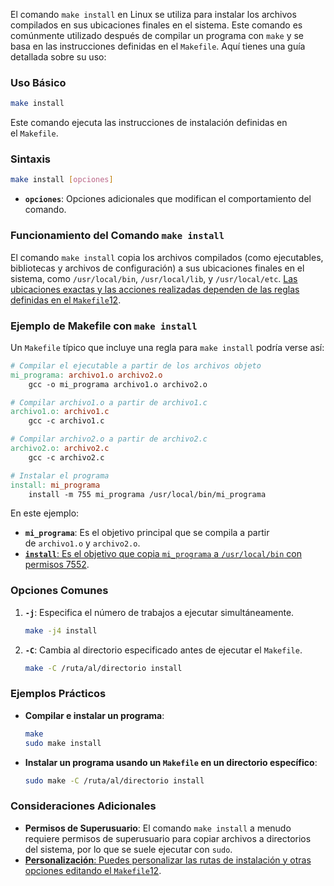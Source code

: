 El comando `make install` en Linux se utiliza para instalar los archivos compilados en sus ubicaciones finales en el sistema. Este comando es comúnmente utilizado después de compilar un programa con `make` y se basa en las instrucciones definidas en el `Makefile`. Aquí tienes una guía detallada sobre su uso:

### **Uso Básico**

```bash
make install
```

Este comando ejecuta las instrucciones de instalación definidas en el `Makefile`.

### **Sintaxis**

```bash
make install [opciones]
```

- **`opciones`**: Opciones adicionales que modifican el comportamiento del comando.

### **Funcionamiento del Comando `make install`**

El comando `make install` copia los archivos compilados (como ejecutables, bibliotecas y archivos de configuración) a sus ubicaciones finales en el sistema, como `/usr/local/bin`, `/usr/local/lib`, y `/usr/local/etc`. [Las ubicaciones exactas y las acciones realizadas dependen de las reglas definidas en el `Makefile`](https://phoenixnap.com/kb/linux-make-command)[1](https://phoenixnap.com/kb/linux-make-command)[2](https://dev.to/skypy/linux-make-install-command-2dd6).

### **Ejemplo de Makefile con `make install`**

Un `Makefile` típico que incluye una regla para `make install` podría verse así:

```makefile
# Compilar el ejecutable a partir de los archivos objeto
mi_programa: archivo1.o archivo2.o
    gcc -o mi_programa archivo1.o archivo2.o

# Compilar archivo1.o a partir de archivo1.c
archivo1.o: archivo1.c
    gcc -c archivo1.c

# Compilar archivo2.o a partir de archivo2.c
archivo2.o: archivo2.c
    gcc -c archivo2.c

# Instalar el programa
install: mi_programa
    install -m 755 mi_programa /usr/local/bin/mi_programa
```

En este ejemplo:

- **`mi_programa`**: Es el objetivo principal que se compila a partir de `archivo1.o` y `archivo2.o`.
- [**`install`**: Es el objetivo que copia `mi_programa` a `/usr/local/bin` con permisos 755](https://phoenixnap.com/kb/linux-make-command)[2](https://dev.to/skypy/linux-make-install-command-2dd6).

### **Opciones Comunes**

1. **`-j`**: Especifica el número de trabajos a ejecutar simultáneamente.
    
    ```bash
    make -j4 install
    ```
    
2. **`-C`**: Cambia al directorio especificado antes de ejecutar el `Makefile`.
    
    ```bash
    make -C /ruta/al/directorio install
    ```
    

### **Ejemplos Prácticos**

- **Compilar e instalar un programa**:
    
    ```bash
    make
    sudo make install
    ```
    
- **Instalar un programa usando un `Makefile` en un directorio específico**:
    
    ```bash
    sudo make -C /ruta/al/directorio install
    ```
    

### **Consideraciones Adicionales**

- **Permisos de Superusuario**: El comando `make install` a menudo requiere permisos de superusuario para copiar archivos a directorios del sistema, por lo que se suele ejecutar con `sudo`.
- [**Personalización**: Puedes personalizar las rutas de instalación y otras opciones editando el `Makefile`](https://phoenixnap.com/kb/linux-make-command)[1](https://phoenixnap.com/kb/linux-make-command)[2](https://dev.to/skypy/linux-make-install-command-2dd6).